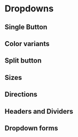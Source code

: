 # Dropdowns

## Single Button

<code-preview>
  <template>
    <details class="inline-block dropdown">
      <summary class="inline-block px-3 py-2 text-base font-normal leading-6 text-center text-white align-middle list-none bg-gray-600 border-transparent border-solid rounded cursor-pointer hover:bg-gray-700 active:bg-gray-700">
        Dropdown button
        <i class="fa-solid fa-caret-down"></i>
      </summary>
      <div class="absolute z-20 w-auto py-2 text-left bg-white border border-gray-400 rounded">
        <a
          tabindex="0"
          href="#"
          class="block px-4 py-2 text-base font-normal leading-6 text-gray-800 no-underline align-middle cursor-pointer hover:bg-gray-300">
          Action
        </a>
        <a
          tabindex="0"
          href="#"
          class="block px-4 py-2 text-base font-normal leading-6 text-gray-800 no-underline align-middle cursor-pointer hover:bg-gray-300">
          Another action
        </a>
        <a
          tabindex="0"
          href="#"
          class="block px-4 py-2 text-base font-normal leading-6 text-gray-800 no-underline align-middle cursor-pointer hover:bg-gray-300">
          Something else here
        </a>
      </div>
    </details>
  </template>
</code-preview>

## Color variants

<code-preview>
  <template>
    <details class="inline-block dropdown">
      <summary class="inline-block px-3 py-2 text-base font-normal leading-6 text-center text-white align-middle list-none bg-blue-600 border-transparent border-solid rounded cursor-pointer hover:bg-blue-700 active:bg-blue-700">
        Primary
        <i class="fa-solid fa-caret-down"></i>
      </summary>
      <div class="absolute z-20 w-auto py-2 text-left bg-white border border-gray-400 rounded">
        <a
          tabindex="0"
          href="#"
          class="block px-4 py-2 text-base font-normal leading-6 text-gray-800 no-underline align-middle cursor-pointer hover:bg-gray-300">
          Some Action
        </a>
      </div>
    </details>
    </template>
</code-preview>

<code-preview>
  <template>
    <details class="inline-block dropdown">
      <summary class="inline-block px-3 py-2 text-base font-normal leading-6 text-center text-white align-middle list-none bg-gray-600 border-transparent border-solid rounded cursor-pointer hover:bg-gray-700 active:bg-gray-700">
        Secondary
        <i class="fa-solid fa-caret-down"></i>
      </summary>
      <div class="absolute z-20 w-auto py-2 text-left bg-white border border-gray-400 rounded">
        <a
          tabindex="0"
          href="#"
          class="block px-4 py-2 text-base font-normal leading-6 text-gray-800 no-underline align-middle cursor-pointer hover:bg-gray-300">
          Some Action
        </a>
      </div>
    </details>
    </template>
</code-preview>

<code-preview>
  <template>
    <details class="inline-block dropdown">
      <summary class="inline-block px-3 py-2 text-base font-normal leading-6 text-center text-white align-middle list-none bg-green-500 border-transparent border-solid rounded cursor-pointer hover:bg-green-600 active:bg-green-600">
        Success
        <i class="fa-solid fa-caret-down"></i>
      </summary>
      <div class="absolute z-20 w-auto py-2 text-left bg-white border border-gray-400 rounded">
        <a
          tabindex="0"
          href="#"
          class="block px-4 py-2 text-base font-normal leading-6 text-gray-800 no-underline align-middle cursor-pointer hover:bg-gray-300">
          Some Action
        </a>
      </div>
    </details>
    </template>
</code-preview>

<code-preview>
  <template>
    <details class="inline-block dropdown">
      <summary class="inline-block px-3 py-2 text-base font-normal leading-6 text-center text-white align-middle list-none bg-red-600 border-transparent border-solid rounded cursor-pointer hover:bg-red-700 active:bg-red-700">
        Danger
        <i class="fa-solid fa-caret-down"></i>
      </summary>
      <div class="absolute z-20 w-auto py-2 text-left bg-white border border-gray-400 rounded">
        <a
          tabindex="0"
          href="#"
          class="block px-4 py-2 text-base font-normal leading-6 text-gray-800 no-underline align-middle cursor-pointer hover:bg-gray-300">
          Some Action
        </a>
      </div>
    </details>
  </template>
</code-preview>

<code-preview>
  <template>
    <details class="inline-block dropdown">
      <summary class="inline-block px-3 py-2 text-base font-normal leading-6 text-center align-middle list-none bg-yellow-500 border-transparent border-solid rounded cursor-pointer text-dark hover:bg-yellow-600 active:bg-yellow-600">
        Warning
        <i class="fa-solid fa-caret-down"></i>
      </summary>
      <div class="absolute z-20 w-auto py-2 text-left bg-white border border-gray-400 rounded">
        <a
          tabindex="0"
          href="#"
          class="block px-4 py-2 text-base font-normal leading-6 text-gray-800 no-underline align-middle cursor-pointer hover:bg-gray-300">
          Some Action
        </a>
      </div>
    </details>
  </template>
</code-preview>

<code-preview>
  <template>
    <details class="inline-block dropdown">
      <summary class="inline-block px-3 py-2 text-base font-normal leading-6 text-center text-white align-middle list-none bg-teal-500 border-transparent border-solid rounded cursor-pointer hover:bg-teal-600 active:bg-teal-600">
        Info
        <i class="fa-solid fa-caret-down"></i>
      </summary>
      <div class="absolute z-20 w-auto py-2 text-left bg-white border border-gray-400 rounded">
        <a
          tabindex="0"
          href="#"
          class="block px-4 py-2 text-base font-normal leading-6 text-gray-800 no-underline align-middle cursor-pointer hover:bg-gray-300">
          Some Action
        </a>
      </div>
    </details>
  </template>
</code-preview>

<code-preview>
  <template>
    <details class="inline-block dropdown">
      <summary class="inline-block px-3 py-2 text-base font-normal leading-6 text-center align-middle list-none bg-gray-200 border-transparent border-solid rounded cursor-pointer text-dark hover:bg-gray-300 active:bg-gray-300">
        Light
        <i class="fa-solid fa-caret-down"></i>
      </summary>
      <div class="absolute z-20 w-auto py-2 text-left bg-white border border-gray-400 rounded">
        <a
          tabindex="0"
          href="#"
          class="block px-4 py-2 text-base font-normal leading-6 text-gray-800 no-underline align-middle cursor-pointer hover:bg-gray-300">
          Some Action
        </a>
      </div>
    </details>
  </template>
</code-preview>

<code-preview>
  <template>
    <details class="inline-block dropdown">
      <summary class="inline-block px-3 py-2 text-base font-normal leading-6 text-center text-white align-middle list-none bg-gray-800 border-transparent border-solid rounded cursor-pointer hover:bg-gray-900 active:bg-gray-900">
        Dark
        <i class="fa-solid fa-caret-down"></i>
      </summary>
      <div class="absolute z-20 w-auto py-2 text-left bg-white border border-gray-400 rounded">
        <a
          tabindex="0"
          href="#"
          class="block px-4 py-2 text-base font-normal leading-6 text-gray-800 no-underline align-middle cursor-pointer hover:bg-gray-300">
          Some Action
        </a>
      </div>
    </details>
  </template>
</code-preview>


## Split button

<code-preview>
  <template>
    <div role="group" class="inline-flex overflow-hidden rounded">
      <button
        type="button"
        class="inline-block px-3 py-2 text-base font-normal leading-6 text-center text-white align-middle bg-gray-600 border-transparent border-solid cursor-pointer hover:bg-gray-700 active:bg-gray-700">
        Secondary
      </button>
      <details class="inline-block dropdown">
        <summary class="inline-block px-3 py-2 text-base font-normal leading-6 text-center text-white align-middle list-none bg-gray-600 border-transparent border-solid cursor-pointer hover:bg-gray-700 active:bg-gray-700">
          <i class="fa-solid fa-caret-down"></i>
        </summary>
        <div class="absolute z-20 w-auto py-2 text-left bg-white border border-gray-400 rounded">
          <a
            tabindex="0"
            href="#"
            class="block px-4 py-2 text-base font-normal leading-6 text-gray-800 no-underline align-middle cursor-pointer hover:bg-gray-300">
            Action
          </a>
          <a
            tabindex="0"
            href="#"
            class="block px-4 py-2 text-base font-normal leading-6 text-gray-800 no-underline align-middle cursor-pointer hover:bg-gray-300">
            Another action
          </a>
        </div>
      </details>
    </div>
  </template>
</code-preview>

## Sizes

<code-preview>
  <template>
    <details class="inline-block dropdown">
      <summary class="inline-block px-4 py-2 text-xl font-normal leading-8 text-center text-white align-middle list-none bg-gray-600 border-transparent border-solid rounded cursor-pointer hover:bg-gray-700 active:bg-gray-700">
        Large button
        <i class="fa-solid fa-caret-down"></i>
      </summary>
      <div class="absolute z-20 w-auto py-2 text-left bg-white border border-gray-400 rounded">
        <a
          tabindex="0"
          href="#"
          class="block px-4 py-2 text-base font-normal leading-6 text-gray-800 no-underline align-middle cursor-pointer hover:bg-gray-300">
          Action
        </a>
        <a
          tabindex="0"
          href="#"
          class="block px-4 py-2 text-base font-normal leading-6 text-gray-800 no-underline align-middle cursor-pointer hover:bg-gray-300">
          Another action
        </a>
        <a
          tabindex="0"
          href="#"
          class="block px-4 py-2 text-base font-normal leading-6 text-gray-800 no-underline align-middle cursor-pointer hover:bg-gray-300">
          Something else here
        </a>
      </div>
    </details>
  </template>
</code-preview>

<code-preview>
  <template>
    <details class="inline-block dropdown">
      <summary class="inline-block px-3 py-2 text-base font-normal leading-6 text-center text-white align-middle list-none bg-gray-600 border-transparent border-solid rounded cursor-pointer hover:bg-gray-700 active:bg-gray-700">
        Normal button
        <i class="fa-solid fa-caret-down"></i>
      </summary>
      <div class="absolute z-20 w-auto py-2 text-left bg-white border border-gray-400 rounded">
        <a
          tabindex="0"
          href="#"
          class="block px-4 py-2 text-base font-normal leading-6 text-gray-800 no-underline align-middle cursor-pointer hover:bg-gray-300">
          Action
        </a>
        <a
          tabindex="0"
          href="#"
          class="block px-4 py-2 text-base font-normal leading-6 text-gray-800 no-underline align-middle cursor-pointer hover:bg-gray-300">
          Another action
        </a>
        <a
          tabindex="0"
          href="#"
          class="block px-4 py-2 text-base font-normal leading-6 text-gray-800 no-underline align-middle cursor-pointer hover:bg-gray-300">
          Something else here
        </a>
      </div>
    </details>
  </template>
</code-preview>

<code-preview>
  <template>
    <details class="inline-block dropdown">
      <summary class="inline-block px-2 py-1 text-sm font-normal leading-6 text-center text-white align-middle list-none bg-gray-600 border-transparent border-solid rounded cursor-pointer hover:bg-gray-700 active:bg-gray-700">
        Small button
        <i class="fa-solid fa-caret-down"></i>
      </summary>
      <div class="absolute z-20 w-auto py-2 text-left bg-white border border-gray-400 rounded">
        <a
          tabindex="0"
          href="#"
          class="block px-4 py-2 text-base font-normal leading-6 text-gray-800 no-underline align-middle cursor-pointer hover:bg-gray-300">
          Action
        </a>
        <a
          tabindex="0"
          href="#"
          class="block px-4 py-2 text-base font-normal leading-6 text-gray-800 no-underline align-middle cursor-pointer hover:bg-gray-300">
          Another action
        </a>
        <a
          tabindex="0"
          href="#"
          class="block px-4 py-2 text-base font-normal leading-6 text-gray-800 no-underline align-middle cursor-pointer hover:bg-gray-300">
          Something else here
        </a>
      </div>
    </details>
  </template>
</code-preview>

## Directions

<code-preview>
  <template>
    <details class="relative inline-block dropdown">
      <summary class="inline-block px-3 py-2 text-base font-normal leading-6 text-center text-white align-middle list-none bg-gray-600 border-transparent border-solid rounded cursor-pointer hover:bg-gray-700 active:bg-gray-700">
        Drop up
        <i class="fa-solid fa-caret-up"></i>
      </summary>
      <div class="absolute z-20 w-auto py-2 text-left whitespace-no-wrap bg-white border border-gray-400 rounded bottom-full">
        <a
          tabindex="0"
          href="#"
          class="block px-4 py-2 text-base font-normal leading-6 text-gray-800 no-underline align-middle cursor-pointer hover:bg-gray-300">
          Action
        </a>
        <a
          tabindex="0"
          href="#"
          class="block px-4 py-2 text-base font-normal leading-6 text-gray-800 no-underline align-middle cursor-pointer hover:bg-gray-300">
          Something else here
        </a>
      </div>
    </details>
  </template>
</code-preview>

<code-preview>
  <template>
    <details class="relative inline-block dropdown">
      <summary class="inline-block px-3 py-2 text-base font-normal leading-6 text-center text-white align-middle list-none bg-gray-600 border-transparent border-solid rounded cursor-pointer hover:bg-gray-700 active:bg-gray-700">
        Drop right
        <i class="fa-solid fa-caret-right"></i>
      </summary>
      <div class="absolute top-0 z-20 w-auto py-2 text-left whitespace-no-wrap bg-white border border-gray-400 rounded left-full">
        <a
          tabindex="0"
          href="#"
          class="block px-4 py-2 text-base font-normal leading-6 text-gray-800 no-underline align-middle cursor-pointer hover:bg-gray-300">
          Action
        </a>
        <a
          tabindex="0"
          href="#"
          class="block px-4 py-2 text-base font-normal leading-6 text-gray-800 no-underline align-middle cursor-pointer hover:bg-gray-300">
          Something else here
        </a>
      </div>
    </details>
  </template>
</code-preview>

<code-preview>
  <template>
    <details class="relative inline-block dropdown">
      <summary class="inline-block px-3 py-2 text-base font-normal leading-6 text-center text-white align-middle list-none bg-gray-600 border-transparent border-solid rounded cursor-pointer hover:bg-gray-700 active:bg-gray-700">
        Drop down
        <i class="fa-solid fa-caret-down"></i>
      </summary>
      <div class="absolute z-20 w-auto py-2 text-left whitespace-no-wrap bg-white border border-gray-400 rounded">
        <a
          tabindex="0"
          href="#"
          class="block px-4 py-2 text-base font-normal leading-6 text-gray-800 no-underline align-middle cursor-pointer hover:bg-gray-300">
          Action
        </a>
        <a
          tabindex="0"
          href="#"
          class="block px-4 py-2 text-base font-normal leading-6 text-gray-800 no-underline align-middle cursor-pointer hover:bg-gray-300">
          Something else here
        </a>
      </div>
    </details>
  </template>
</code-preview>

<code-preview>
  <template>
    <details class="relative inline-block dropdown">
      <summary class="inline-block px-3 py-2 text-base font-normal leading-6 text-center text-white align-middle list-none bg-gray-600 border-transparent border-solid rounded cursor-pointer hover:bg-gray-700 active:bg-gray-700">
        <i class="fa-solid fa-caret-left"></i>
        Drop left
      </summary>
      <div class="absolute top-0 z-20 w-auto py-2 text-left whitespace-no-wrap bg-white border border-gray-400 rounded right-full">
        <a
          tabindex="0"
          href="#"
          class="block px-4 py-2 text-base font-normal leading-6 text-gray-800 no-underline align-middle cursor-pointer hover:bg-gray-300">
          Action
        </a>
        <a
          tabindex="0"
          href="#"
          class="block px-4 py-2 text-base font-normal leading-6 text-gray-800 no-underline align-middle cursor-pointer hover:bg-gray-300">
          Something else here
        </a>
      </div>
    </details>
  </template>
</code-preview>

## Headers and Dividers

<code-preview>
  <template>
    <details class="relative inline-block dropdown">
      <summary class="inline-block px-3 py-2 text-base font-normal leading-6 text-center text-white align-middle list-none bg-gray-600 border-transparent border-solid rounded cursor-pointer hover:bg-gray-700 active:bg-gray-700">
        Dropdown
        <i class="fa-solid fa-caret-down"></i>
      </summary>
      <div class="absolute z-20 w-auto py-2 text-left whitespace-no-wrap bg-white border border-gray-400 rounded">
        <h3 class="px-4 py-2 text-base font-normal leading-6 text-gray-600">Menu header</h3>
        <a
          tabindex="0"
          href="#"
          class="block px-4 py-2 text-base font-normal leading-6 text-gray-800 no-underline align-middle cursor-pointer hover:bg-gray-300">
          Action
        </a>
        <a
          tabindex="0"
          href="#"
          class="block px-4 py-2 text-base font-normal leading-6 text-gray-800 no-underline align-middle cursor-pointer hover:bg-gray-300">
          Another action
        </a>
        <hr/>
        <a
          tabindex="0"
          href="#"
          class="block px-4 py-2 text-base font-normal leading-6 text-gray-800 no-underline align-middle cursor-pointer hover:bg-gray-300">
          Something else here
        </a>
      </div>
    </details>
  </template>
</code-preview>

## Dropdown forms

<code-preview>
  <template>
    <details class="relative inline-block dropdown">
      <summary class="inline-block px-3 py-2 text-base font-normal leading-6 text-center text-white align-middle list-none bg-gray-600 border-transparent border-solid rounded cursor-pointer hover:bg-gray-700 active:bg-gray-700">
        Dropdown Form
        <i class="fa-solid fa-caret-down"></i>
      </summary>
      <div class="absolute z-20 w-auto py-2 text-left whitespace-no-wrap bg-white border border-gray-400 rounded">
        <h3 class="px-6 py-3 text-xl font-normal leading-6 text-gray-600">Login Form</h3>
        <form class="flex flex-row flex-wrap gap-3 px-6 py-3">
          <div class="flex flex-row flex-wrap gap-1">
            <label for="email">Email address</label>
            <input class="px-3 py-2 placeholder-gray-600 align-middle bg-white border border-gray-400 rounded outline-none focus:border-blue-600 focus:shadow-outline" type="email" name="email" placeholder="user@example.com" aria-label="Email">
          </div>
          <div class="flex flex-row flex-wrap gap-1">
            <label for="password">Password</label>
            <input class="px-3 py-2 placeholder-gray-600 align-middle bg-white border border-gray-400 rounded outline-none focus:border-blue-600 focus:shadow-outline" type="password" name="password" placeholder="Password" aria-label="Password">
          </div>
          <button
            type="button"
            class="inline-block px-3 py-2 text-base font-normal leading-6 text-center text-white align-middle bg-blue-600 border-transparent border-solid rounded cursor-pointer hover:bg-blue-700 active:bg-blue-700">
            Sign in
          </button>
        </form>
        <hr/>
        <a
          tabindex="0"
          href="#"
          class="block px-4 py-2 text-base font-normal leading-6 text-gray-800 no-underline align-middle cursor-pointer hover:bg-gray-300">
          New around here? Sign up
        </a>
        <a
          tabindex="0"
          href="#"
          class="block px-4 py-2 text-base font-normal leading-6 text-gray-800 no-underline align-middle cursor-pointer hover:bg-gray-300">
          Forgot password?
        </a>
      </div>
    </details>
  </template>
</code-preview>